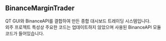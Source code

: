 ## BinanceMarginTrader
QT GUI와 BinanceAPI를 결합하여 만든 종합 대시보드 트레이딩 시스템입니다.<br>
외주 프로젝트 특성상 주요한 코드는 업데이트하지 않았으며 사용된 BinanceAPI 모듈 코드가 들어있습니다.<br>
